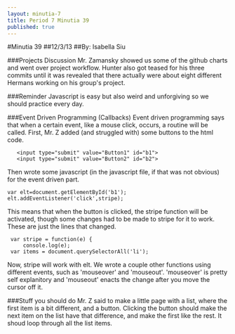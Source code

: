 ```yaml
---
layout: minutia-7
title: Period 7 Minutia 39
published: true
---
```


#Minutia 39
##12/3/13
##By: Isabella Siu


###Projects Discussion
Mr. Zamansky showed us some of the github charts and went over project workflow.
Hunter also got teased for his three commits until it was revealed that there
actually were about eight different Hermans working on his group's project.

###Reminder
Javascript is easy but also weird and unforgiving so we should practice every
day.

###Event Driven Programming (Callbacks)
Event driven  programming says that when a certain event, like a mouse click, 
occurs, a routine will be called.
First, Mr. Z added (and struggled with) some buttons to the html code.

       <input type="submit" value="Button1" id="b1">
       <input type="submit" value="Button2" id="b2">

Then wrote some javascript (in the javascript file, if that was not obvious) for
the event driven part.

    var elt=document.getElementById('b1');
    elt.addEventListener('click',stripe);

This means that when the button is clicked, the stripe function will be
activated, though some changes had to be made to stripe for it to work.
These are just the lines that changed.

     var stripe = function(e) {
     	 console.log(e);
	 var items = document.querySelectorAll('li');

Now, stripe will work with elt.
We wrote a couple other functions using different events, such as 'mouseover'
and 'mouseout'.  'mouseover' is pretty self explanitory and 'mouseout' enacts
the change after you move the cursor off it.

###Stuff you should do
Mr. Z said to make a little page with a list, where the first item is a bit
different, and a button.  Clicking the button should make the next item on the
list have that difference, and make the first like the rest.  It shoud loop 
through all the list items.